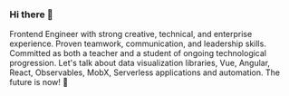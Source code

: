 ### Hi there 👋

Frontend Engineer with strong creative, technical, and enterprise experience. Proven teamwork, communication, and leadership skills. Committed as both a teacher and a student of ongoing technological progression. Let's talk about data visualization libraries, Vue, Angular, React, Observables, MobX, Serverless applications and automation. The future is now! 🚀

<!--
**jaylandro/jaylandro** is a ✨ _special_ ✨ repository because its `README.md` (this file) appears on your GitHub profile.

Here are some ideas to get you started:

- 🔭 I’m currently working on ...
- 🌱 I’m currently learning ...
- 👯 I’m looking to collaborate on ...
- 🤔 I’m looking for help with ...
- 💬 Ask me about ...
- 📫 How to reach me: ...
- 😄 Pronouns: ...
- ⚡ Fun fact: ...
-->
